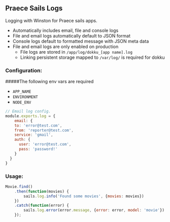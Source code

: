 ## Praece Sails Logs

Logging with Winston for Praece sails apps.
- Automatically includes email, file and console logs
- File and email logs automatically default to JSON format
- Console logs default to formatted message with JSON meta data
- File and email logs are only enabled on production
	- File logs are stored in `/app/log/dokku_[app name].log`
	- Linking persistent storage mapped to `/var/log/` is required for dokku

### Configuration:

#####The following env vars are required
- `APP_NAME`
- `ENVIRONMENT`
- `NODE_ENV`

```javascript
// Email log config.
module.exports.log = {
	email: {
    to: 'error@test.com',
    from: 'reporter@test.com',
    service: 'gmail',
    auth: {
      user: 'error@test.com',
      pass: 'password!'
    }
  }
}
```

### Usage:

```javascript
Movie.find()
	.then(function(movies) {
		sails.log.info('Found some movies', {movies: movies})
	})
	.catch(function(error) {
		sails.log.error(error.message, {error: error, model: 'movie'})
	});
```